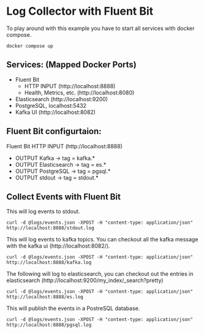 # Log Collector with Fluent Bit
To play around with this example you have to start all services with docker compose.

```
docker compose up
```

## Services: (Mapped Docker Ports)

- Fluent Bit
    - HTTP INPUT (http://localhost:8888)
    - Health, Metrics, etc. (http://localhost:8080)
- Elasticsearch (http://localhost:9200)
- PostgreSQL, localhost:5432
- Kafka UI (http://localhost:8082)

## Fluent Bit configurtaion:

Fluent Bit HTTP INPUT (http://localhost:8888)
- OUTPUT Kafka -> tag = kafka.* 
- OUTPUT Elasticsearch -> tag = es.*
- OUTPUT PostgreSQL -> tag = pgsql.*
- OUTPUT stdout -> tag = stdout.*

## Collect Events with Fluent Bit

This will log events to stdout.

```
curl -d @logs/events.json -XPOST -H "content-type: application/json" http://localhost:8888/stdout.log
```

This will log events to kafka topics. You can checkout all the kafka message with the kafka ui (http://localhost:8082/).

```
curl -d @logs/events.json -XPOST -H "content-type: application/json" http://localhost:8888/kafka.log
```

The following will log to elasticsearch, you can checkout out the entries in elasticsearch (http://localhost:9200/my_index/_search?pretty)

```
curl -d @logs/events.json -XPOST -H "content-type: application/json" http://localhost:8888/es.log
```

This will publish the events in a PostreSQL database.
```
curl -d @logs/events.json -XPOST -H "content-type: application/json" http://localhost:8888/pgsql.log
```